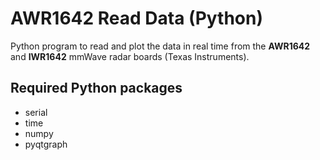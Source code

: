 # AWR1642 Read Data (Python)

Python program to read and plot the data in real time from the **AWR1642** and **IWR1642** mmWave radar boards (Texas Instruments).


## Required Python packages
* serial
* time
* numpy
* pyqtgraph
